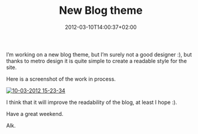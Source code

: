 ﻿---
title: "New Blog theme"
description: ""
date: 2012-03-10T14:00:37+02:00
draft: false
tags: [Blog]
categories: [General]
---
I’m working on a new blog theme, but I’m surely not a good designer :), but thanks to metro design it is quite simple to create a readable style for the site.

Here is a screenshot of the work in process.

[![10-03-2012 15-23-34](http://www.codewrecks.com/blog/wp-content/uploads/2012/03/10-03-2012-15-23-34_thumb.png "10-03-2012 15-23-34")](http://www.codewrecks.com/blog/wp-content/uploads/2012/03/10-03-2012-15-23-34.png)

I think that it will improve the readability of the blog, at least I hope :).

Have a great weekend.

Alk.
